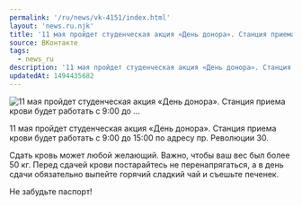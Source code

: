 ```yaml
---
permalink: '/ru/news/vk-4151/index.html'
layout: 'news.ru.njk'
title: '11 мая пройдет студенческая акция «День донора». Станция приема крови будет работать с 9:00 до …'
source: ВКонтакте
tags:
  - news_ru
description: '11 мая пройдет студенческая акция «День донора». Станция приема крови будет работать с 9:00 до …'
updatedAt: 1494435682
---
```

![11 мая пройдет студенческая акция «День донора». Станция приема крови будет работать с 9:00 до …](https://sun9-60.userapi.com/impf/c639716/v639716501/1f11a/EELOCdnbd1Q.jpg?size=1280x853&quality=96&sign=3c9053c1f797057067d32d5cdd61fc1a&c_uniq_tag=cUYdFzZs-aBX3OzyLjTZv0BfzTivm3lyzQCVd9ZyERo&type=album)

11 мая пройдет студенческая акция «День донора». Станция приема крови будет работать с 9:00 до 15:00 по адресу пр. Революции 30.

Сдать кровь может любой желающий. Важно, чтобы ваш вес был более 50 кг. Перед сдачей крови постарайтесь не перенапрягаться, а в день сдачи обязательно выпейте горячий сладкий чай и съешьте печенек.

Не забудьте паспорт!
